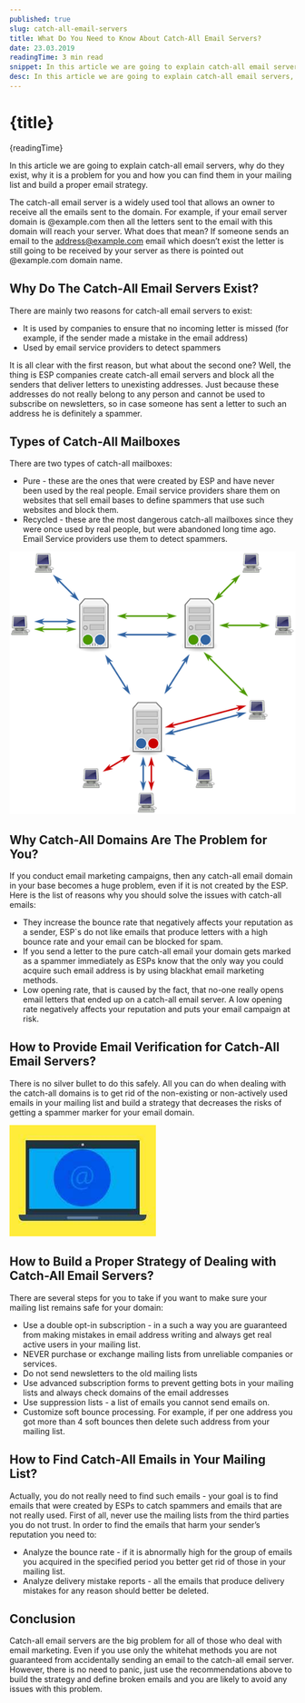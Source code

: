 ```yaml
---
published: true
slug: catch-all-email-servers
title: What Do You Need to Know About Catch-All Email Servers?
date: 23.03.2019
readingTime: 3 min read
snippet: In this article we are going to explain catch-all email servers, why do they exist, why it is a problem for you and how you can find them in your mailing list and build a proper email strategy.
desc: In this article we are going to explain catch-all email servers, why do they exist, why it is a problem for you and how you can find them in your mailing list and build a proper email strategy.
---
```


# {title}

{readingTime}

In this article we are going to explain catch-all email servers, why do they exist, why it is a problem for you and how you can find them in your mailing list and build a proper email strategy.

The catch-all email server is a widely used tool that allows an owner to receive all the emails sent to the domain. For example, if your email server domain is @example.com then all the letters sent to the email with this domain will reach your server. What does that mean? If someone sends an email to the address@example.com email which doesn’t exist the letter is still going to be received by your server as there is pointed out @example.com domain name.

## Why Do The Catch-All Email Servers Exist?

There are mainly two reasons for catch-all email servers to exist:

- It is used by companies to ensure that no incoming letter is missed (for example, if the sender made a mistake in the email address)
- Used by email service providers to detect spammers

It is all clear with the first reason, but what about the second one? Well, the thing is ESP companies create catch-all email servers and block all the senders that deliver letters to unexisting addresses. Just because these addresses do not really belong to any person and cannot be used to subscribe on newsletters, so in case someone has sent a letter to such an address he is definitely a spammer.

## Types of Catch-All Mailboxes

There are two types of catch-all mailboxes:

- Pure - these are the ones that were created by ESP and have never been used by the real people. Email service providers share them on websites that sell email bases to define spammers that use such websites and block them.
- Recycled - these are the most dangerous catch-all mailboxes since they were once used by real people, but were abandoned long time ago. Email Service providers use them to detect spammers.

![Catch-All Email Servers](./catch-all-servers-img1.png?format=avif;webp;png&srcset)

## Why Catch-All Domains Are The Problem for You?

If you conduct email marketing campaigns, then any catch-all email domain in your base becomes a huge problem, even if it is not created by the ESP. Here is the list of reasons why you should solve the issues with catch-all emails:

- They increase the bounce rate that negatively affects your reputation as a sender, ESP\`s do not like emails that produce letters with a high bounce rate and your email can be blocked for spam.
- If you send a letter to the pure catch-all email your domain gets marked as a spammer immediately as ESPs know that the only way you could acquire such email address is by using blackhat email marketing methods.
- Low opening rate, that is caused by the fact, that no-one really opens email letters that ended up on a catch-all email server. A low opening rate negatively affects your reputation and puts your email campaign at risk.

## How to Provide Email Verification for Catch-All Email Servers?

There is no silver bullet to do this safely. All you can do when dealing with the catch-all domains is to get rid of the non-existing or non-actively used emails in your mailing list and build a strategy that decreases the risks of getting a spammer marker for your email domain.

![Catch-All Email Servers](./catch-all-servers-img2.jpg?format=avif;webp;jpg&srcset)

## How to Build a Proper Strategy of Dealing with Catch-All Email Servers?

There are several steps for you to take if you want to make sure your mailing list remains safe for your domain:

- Use a double opt-in subscription - in a such a way you are guaranteed from making mistakes in email address writing and always get real active users in your mailing list.
- NEVER purchase or exchange mailing lists from unreliable companies or services.
- Do not send newsletters to the old mailing lists
- Use advanced subscription forms to prevent getting bots in your mailing lists and always check domains of the email addresses
- Use suppression lists - a list of emails you cannot send emails on.
- Customize soft bounce processing. For example, if per one address you got more than 4 soft bounces then delete such address from your mailing list.

## How to Find Catch-All Emails in Your Mailing List?

Actually, you do not really need to find such emails - your goal is to find emails that were created by ESPs to catch spammers and emails that are not really used. First of all, never use the mailing lists from the third parties you do not trust. In order to find the emails that harm your sender’s reputation you need to:

- Analyze the bounce rate - if it is abnormally high for the group of emails you acquired in the specified period you better get rid of those in your mailing list.
- Analyze delivery mistake reports - all the emails that produce delivery mistakes for any reason should better be deleted.

## Conclusion

Catch-all email servers are the big problem for all of those who deal with email marketing. Even if you use only the whitehat methods you are not guaranteed from accidentally sending an email to the catch-all email server. However, there is no need to panic, just use the recommendations above to build the strategy and define broken emails and you are likely to avoid any issues with this problem.
